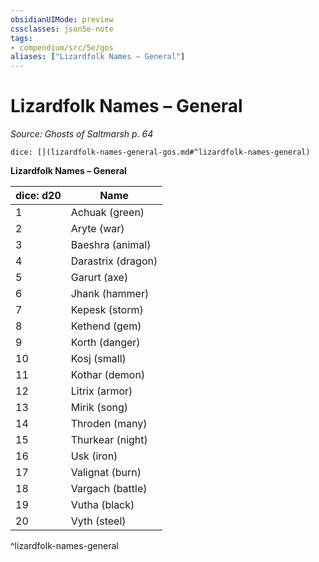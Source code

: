 ```yaml
---
obsidianUIMode: preview
cssclasses: json5e-note
tags:
- compendium/src/5e/gos
aliases: ["Lizardfolk Names – General"]
---
```

# Lizardfolk Names – General
*Source: Ghosts of Saltmarsh p. 64* 

`dice: [](lizardfolk-names-general-gos.md#^lizardfolk-names-general)`

**Lizardfolk Names – General**

| dice: d20 | Name |
|-----------|------|
| 1 | Achuak (green) |
| 2 | Aryte (war) |
| 3 | Baeshra (animal) |
| 4 | Darastrix (dragon) |
| 5 | Garurt (axe) |
| 6 | Jhank (hammer) |
| 7 | Kepesk (storm) |
| 8 | Kethend (gem) |
| 9 | Korth (danger) |
| 10 | Kosj (small) |
| 11 | Kothar (demon) |
| 12 | Litrix (armor) |
| 13 | Mirik (song) |
| 14 | Throden (many) |
| 15 | Thurkear (night) |
| 16 | Usk (iron) |
| 17 | Valignat (burn) |
| 18 | Vargach (battle) |
| 19 | Vutha (black) |
| 20 | Vyth (steel) |
^lizardfolk-names-general